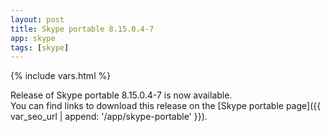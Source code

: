 ```yaml
---
layout: post
title: Skype portable 8.15.0.4-7
app: skype
tags: [skype]
---
```

{% include vars.html %}

Release of Skype portable 8.15.0.4-7 is now available.<br />
You can find links to download this release on the [Skype portable page]({{ var_seo_url | append: '/app/skype-portable' }}).